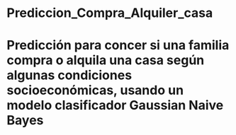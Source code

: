 # Prediccion_Compra_Alquiler_casa
# Predicción para concer si una familia compra o alquila una casa según algunas condiciones socioeconómicas, usando un modelo clasificador Gaussian Naive Bayes
